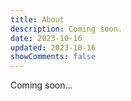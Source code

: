 ```yaml
---
title: About
description: Coming soon.
date: 2023-10-16
updated: 2023-10-16
showComments: false
---
```


Coming soon...